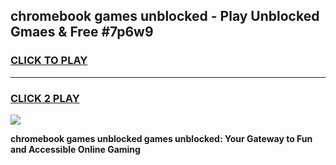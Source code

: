 
## chromebook games unblocked - Play Unblocked Gmaes & Free #7p6w9
<h3>
<a href="https://news.freeplayer.one?title=chromebook_games_unblocked&ref=26F">CLICK TO PLAY</a></h3>
<hr>

<h3>
<a href="https://news.freeplayer.one?title=chromebook_games_unblocked&ref=26F">CLICK 2 PLAY</a>
  
</h3>

<a href="https://news.freeplayer.one?title=chromebook_games_unblocked&ref=26F/"><img src="https://clearcache.store/games.png"></a>


**chromebook games unblocked games unblocked: Your Gateway to Fun and Accessible Online Gaming**
